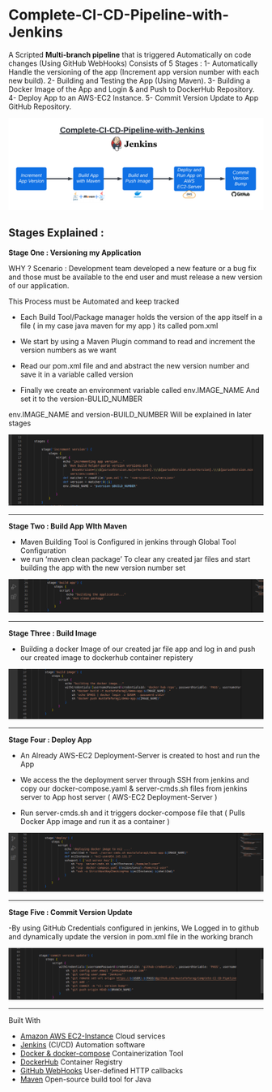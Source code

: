 # Complete-CI-CD-Pipeline-with-Jenkins


A Scripted **Multi-branch pipeline** that is triggered Automatically on code changes (Using GitHub WebHooks)
Consists of 5 Stages :
1- Automatically Handle the versioning of the app (Increment app version number with each new build).
2- Building and Testing the App (Using Maven).
3- Building a Docker Image of the App and Login & and Push to DockerHub Repository.
4- Deploy App to an AWS-EC2 Instance.
5- Commit Version Update to App GitHub Repository.



![](Images/CI-CD-Pipeline.png)





## Stages Explained : 



**Stage One : Versioning my Application**

WHY ?
Scenario : Development team developed a new feature or a bug fix and those must be available to the end user and must release a new version of our application.

This Process must be Automated and keep tracked

- Each Build Tool/Package manager holds the version of the app itself in a file ( in my case   java maven for my app ) its called pom.xml



- We start by using a Maven Plugin command to read and increment the version numbers as we want 
- Read our pom.xml file and and abstract the new version number and save it in a variable called version 

- Finally we create  an environment variable  called env.IMAGE_NAME
And set it to the version-BULID_NUMBER

env.IMAGE_NAME  and   version-BUILD_NUMBER 
Will be explained in later stages 

![](Images/stage1.png)




---------------------------------------------------------------------------------------------------------------------------





**Stage Two : Build App WIth Maven**

 - Maven Building Tool is Configured in jenkins through Global Tool Configuration  
 - we run ‘maven clean package’  To clear any created jar files and start building the app with the new version number set 

![](Images/stage2.png)







-----------------------------------------------------------------------------------------------------------------------------------------------------------


**Stage Three : Build Image**


- Building a docker Image of our created jar file app and log in and push our created image to dockerhub container repistery 

![](Images/stage3.png)







-----------------------------------------------------------------------------------------------------------------------------------------------------------


**Stage Four : Deploy App**


- An Already AWS-EC2 Deployment-Server is created to host and run the  App 

- We access the the deployment server through SSH from jenkins and copy our docker-compose.yaml & server-cmds.sh  files from jenkins server to App host server (  AWS-EC2 Deployment-Server )

- Run server-cmds.sh and it triggers docker-compose file that ( Pulls Docker App image and run it as a container )

![](Images/stage4.png)






---------------------------------------------------------------------------------------------------------------------------







**Stage Five :  Commit Version Update** 



-By using GitHub Credentials configured in jenkins, We Logged in to github and dynamically update the version in pom.xml file in the working branch



![](Images/stage5.png)






-----------------------------------------------------------------------------------------------------------------------------------------------------------




Built With 

- [Amazon AWS EC2-Instance](https://aws.amazon.com/) Cloud services
- [Jenkins](https://www.jenkins.io/) (CI/CD) Automation software
- [Docker & docker-compose](https://www.docker.com/) Containerization Tool
- [DockerHub](https://hub.docker.com/) Container Registry
- [GitHub WebHooks](https://docs.github.com/en/developers/webhooks-and-events/webhooks/about-webhooks) User-defined HTTP callbacks
- [Maven](https://maven.apache.org/) Open-source build tool for Java
